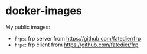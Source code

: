 # docker-images

My public images:

- `frps`: frp server from https://github.com/fatedier/frp
- `frpc`: frp client from https://github.com/fatedier/frp

